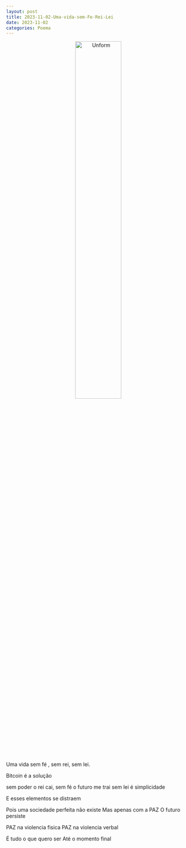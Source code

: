 ```yaml
---
layout: post
title: 2023-11-02-Uma-vida-sem-Fe-Rei-Lei
date: 2023-11-02
categories: Poema
---
```


<p align="center">
<img src="{{ site.baseurl }}/images/2023-11-02-Uma-vida-sem-Fe-Rei-Lei.png" 
height="50%" width="50%" alt="Unform" />
</p>

Uma vida sem fé , sem rei, sem lei.

Bitcoin é a solução

sem poder o rei cai,
sem fé o futuro me trai
sem lei é simplicidade

E esses elementos se distraem

Pois uma sociedade perfeita não existe
Mas apenas com a PAZ
O futuro persiste

PAZ na violencia fisica
PAZ na violencia verbal

É tudo o que quero ser
Até o momento final